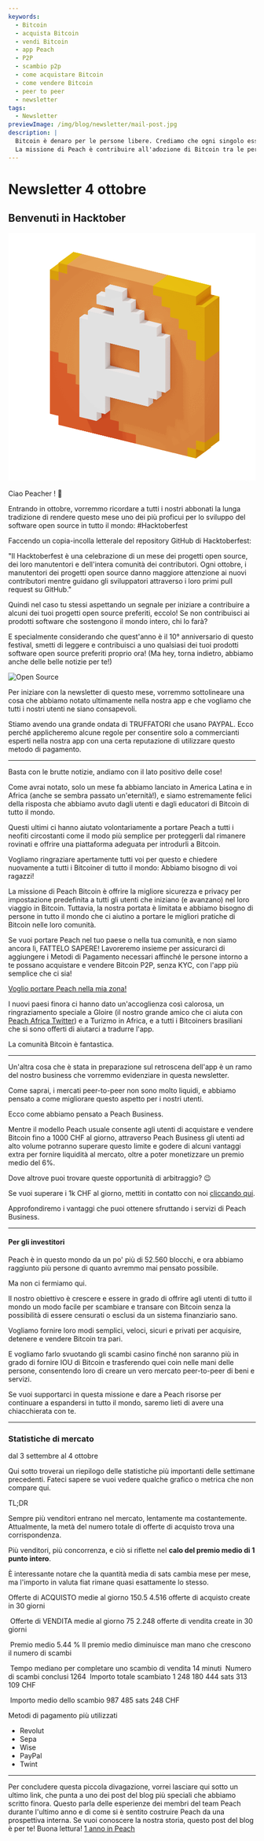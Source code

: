 ```yaml
---
keywords:
  - Bitcoin
  - acquista Bitcoin
  - vendi Bitcoin
  - app Peach
  - P2P
  - scambio p2p
  - come acquistare Bitcoin
  - come vendere Bitcoin
  - peer to peer
  - newsletter
tags:
  - Newsletter
previewImage: /img/blog/newsletter/mail-post.jpg
description: |
  Bitcoin è denaro per le persone libere. Crediamo che ogni singolo essere umano abbia il diritto di scegliere quale denaro utilizzare per conservare la propria ricchezza, il risultato del suo lavoro, del suo tempo e della sua energia.
  La missione di Peach è contribuire all'adozione di Bitcoin tra le persone.
---
```


# Newsletter 4 ottobre

## Benvenuti in Hacktober

![gif di pesca di pesca](/img/blog/newsletter/gif-peach.gif)

Ciao Peacher ! 🍑

Entrando in ottobre, vorremmo ricordare a tutti i nostri abbonati la lunga tradizione di rendere questo mese uno dei più proficui per lo sviluppo del software open source in tutto il mondo: #Hacktoberfest

Faccendo un copia-incolla letterale del repository GitHub di Hacktoberfest:

"Il Hacktoberfest è una celebrazione di un mese dei progetti open source, dei loro manutentori e dell'intera comunità dei contributori. Ogni ottobre, i manutentori dei progetti open source danno maggiore attenzione ai nuovi contributori mentre guidano gli sviluppatori attraverso i loro primi pull request su GitHub."

Quindi nel caso tu stessi aspettando un segnale per iniziare a contribuire a alcuni dei tuoi progetti open source preferiti, eccolo! Se non contribuisci ai prodotti software che sostengono il mondo intero, chi lo farà?

E specialmente considerando che quest'anno è il 10° anniversario di questo festival, smetti di leggere e contribuisci a uno qualsiasi dei tuoi prodotti software open source preferiti proprio ora! (Ma hey, torna indietro, abbiamo anche delle belle notizie per te!)

![Open Source](https://img.mailinblue.com/5647291/images/content_library/original/651c33bbcd50d109d8495d7c.png)

Per iniziare con la newsletter di questo mese, vorremmo sottolineare una cosa che abbiamo notato ultimamente nella nostra app e che vogliamo che tutti i nostri utenti ne siano consapevoli.

Stiamo avendo una grande ondata di TRUFFATORI che usano PAYPAL. Ecco perché applicheremo alcune regole per consentire solo a commercianti esperti nella nostra app con una certa reputazione di utilizzare questo metodo di pagamento.

---

Basta con le brutte notizie, andiamo con il lato positivo delle cose!

Come avrai notato, solo un mese fa abbiamo lanciato in America Latina e in Africa (anche se sembra passato un'eternità!), e siamo estremamente felici della risposta che abbiamo avuto dagli utenti e dagli educatori di Bitcoin di tutto il mondo.

Questi ultimi ci hanno aiutato volontariamente a portare Peach a tutti i neofiti circostanti come il modo più semplice per proteggerli dal rimanere rovinati e offrire una piattaforma adeguata per introdurli a Bitcoin.

Vogliamo ringraziare apertamente tutti voi per questo e chiedere nuovamente a tutti i Bitcoiner di tutto il mondo: Abbiamo bisogno di voi ragazzi!

La missione di Peach Bitcoin è offrire la migliore sicurezza e privacy per impostazione predefinita a tutti gli utenti che iniziano (e avanzano) nel loro viaggio in Bitcoin. Tuttavia, la nostra portata è limitata e abbiamo bisogno di persone in tutto il mondo che ci aiutino a portare le migliori pratiche di Bitcoin nelle loro comunità.

Se vuoi portare Peach nel tuo paese o nella tua comunità, e non siamo ancora lì, FATTELO SAPERE! Lavoreremo insieme per assicurarci di aggiungere i Metodi di Pagamento necessari affinché le persone intorno a te possano acquistare e vendere Bitcoin P2P, senza KYC, con l'app più semplice che ci sia!

[Voglio portare Peach nella mia zona!](mailto:hello@peachbitcoin.com/)

I nuovi paesi finora ci hanno dato un'accoglienza così calorosa, un ringraziamento speciale a Gloire (il nostro grande amico che ci aiuta con [Peach Africa Twitter](https://twitter.com/PeachAfrica)) e a Turizmo in Africa, e a tutti i Bitcoiners brasiliani che si sono offerti di aiutarci a tradurre l'app.

La comunità Bitcoin è fantastica.

---

Un'altra cosa che è stata in preparazione sul retroscena dell'app è un ramo del nostro business che vorremmo evidenziare in questa newsletter.

Come saprai, i mercati peer-to-peer non sono molto liquidi, e abbiamo pensato a come migliorare questo aspetto per i nostri utenti.

Ecco come abbiamo pensato a Peach Business.

Mentre il modello Peach usuale consente agli utenti di acquistare e vendere Bitcoin fino a 1000 CHF al giorno, attraverso Peach Business gli utenti ad alto volume potranno superare questo limite e godere di alcuni vantaggi extra per fornire liquidità al mercato, oltre a poter monetizzare un premio medio del 6%.

Dove altrove puoi trovare queste opportunità di arbitraggio? 😉

Se vuoi superare i 1k CHF al giorno, mettiti in contatto con noi [cliccando qui](mailto:hello@peachbitcoin.com).

Approfondiremo i vantaggi che puoi ottenere sfruttando i servizi di Peach Business.

---

#### Per gli investitori

Peach è in questo mondo da un po' più di 52.560 blocchi, e ora abbiamo raggiunto più persone di quanto avremmo mai pensato possibile.

Ma non ci fermiamo qui.

Il nostro obiettivo è crescere e essere in grado di offrire agli utenti di tutto il mondo un modo facile per scambiare e transare con Bitcoin senza la possibilità di essere censurati o esclusi da un sistema finanziario sano.

Vogliamo fornire loro modi semplici, veloci, sicuri e privati per acquisire, detenere e vendere Bitcoin tra pari.

E vogliamo farlo svuotando gli scambi casino finché non saranno più in grado di fornire IOU di Bitcoin e trasferendo quei coin nelle mani delle persone, consentendo loro di creare un vero mercato peer-to-peer di beni e servizi.

Se vuoi supportarci in questa missione e dare a Peach risorse per continuare a espandersi in tutto il mondo, saremo lieti di avere una chiacchierata con te.

---

### Statistiche di mercato

dal 3 settembre al 4 ottobre

Qui sotto troverai un riepilogo delle statistiche più importanti delle settimane precedenti. Fateci sapere se vuoi vedere qualche grafico o metrica che non compare qui.

TL;DR

Sempre più venditori entrano nel mercato, lentamente ma costantemente. Attualmente, la metà del numero totale di offerte di acquisto trova una corrispondenza.

Più venditori, più concorrenza, e ciò si riflette nel **calo del premio medio di 1 punto intero**.

È interessante notare che la quantità media di sats cambia mese per mese, ma l'importo in valuta fiat rimane quasi esattamente lo stesso.

Offerte di ACQUISTO medie al giorno
150.5
4.516 offerte di acquisto create in 30 giorni

­
Offerte di VENDITA medie al giorno
75
2.248 offerte di vendita create in 30 giorni

­
Premio medio
5.44 %
Il premio medio diminuisce man mano che crescono il numero di scambi

­
Tempo mediano per completare uno scambio di vendita
14 minuti
­
Numero di scambi conclusi
1264
­
Importo totale scambiato
1 248 180 444 sats
313 109 CHF

­
Importo medio dello scambio
987 485 sats
248 CHF

Metodi di pagamento più utilizzati

- Revolut
- Sepa
- Wise
- PayPal
- Twint

---

Per concludere questa piccola divagazione, vorrei lasciare qui sotto un ultimo link, che punta a uno dei post del blog più speciali che abbiamo scritto finora. Questo parla delle esperienze dei membri del team Peach durante l'ultimo anno e di come si è sentito costruire Peach da una prospettiva interna. Se vuoi conoscere la nostra storia, questo post del blog è per te! Buona lettura!
[1 anno in Peach](https://peachbitcoin.com/it/blog)
